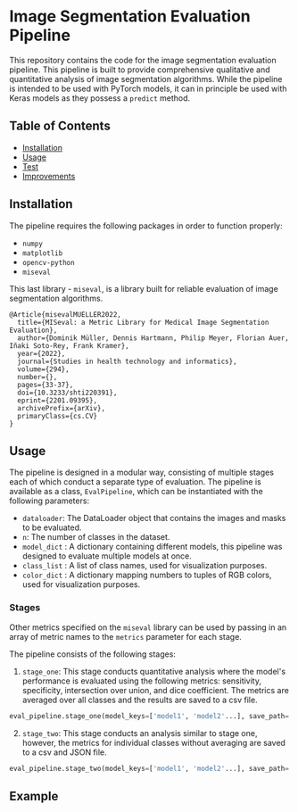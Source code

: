 # Image Segmentation Evaluation Pipeline

This repository contains the code for the image segmentation evaluation pipeline. This pipeline is built to provide comprehensive qualitative and quantitative analysis of image segmentation algorithms. While the pipeline is intended to be used with PyTorch models, it can in principle be used with Keras models as they possess a `predict` method.

## Table of Contents
- [Installation](#installation)
- [Usage](#usage)
- [Test](#test)
- [Improvements](#improvements)

## Installation

The pipeline requires the following packages in order to function properly:
- `numpy`
- `matplotlib`
- `opencv-python`
- `miseval`

This last library - `miseval`, is a library built for reliable evaluation of image segmentation algorithms. 

```
@Article{misevalMUELLER2022,
  title={MISeval: a Metric Library for Medical Image Segmentation Evaluation},
  author={Dominik Müller, Dennis Hartmann, Philip Meyer, Florian Auer, Iñaki Soto-Rey, Frank Kramer},
  year={2022},
  journal={Studies in health technology and informatics},
  volume={294},
  number={},
  pages={33-37},
  doi={10.3233/shti220391},
  eprint={2201.09395},
  archivePrefix={arXiv},
  primaryClass={cs.CV}
}
```

## Usage

The pipeline is designed in a modular way, consisting of multiple stages each of which conduct a separate type of evaluation. The pipeline is available as a class, `EvalPipeline`, which can be instantiated with the following parameters:

- `dataloader`: The DataLoader object that contains the images and masks to be evaluated.
- `n`: The number of classes in the dataset.
- `model_dict` : A dictionary containing different models, this pipeline was designed to evaluate multiple models at once.
- `class_list` : A list of class names, used for visualization purposes.
- `color_dict` : A dictionary mapping numbers to tuples of RGB colors, used for visualization purposes.

### Stages

Other metrics specified on the `miseval` library can be used by passing in an array of metric names to the `metrics` parameter for each stage.

The pipeline consists of the following stages:

1. `stage_one`: This stage conducts quantitative analysis where the model's performance is evaluated using the following metrics: sensitivity, specificity, intersection over union, and dice coefficient. The metrics are averaged over all classes and the results are saved to a csv file.

```python
eval_pipeline.stage_one(model_keys=['model1', 'model2'...], save_path='path/to/save.csv')
```

2. `stage_two`: This stage conducts an analysis similar to stage one, however, the metrics for individual classes without averaging are saved to a csv and JSON file.

```python
eval_pipeline.stage_two(model_keys=['model1', 'model2'...], save_path='path/to/save.json', csv_path='path/to/save.csv')
```

## Example

